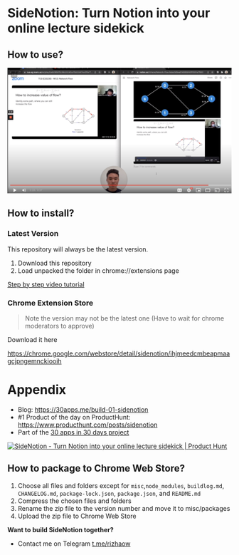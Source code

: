 # SideNotion: Turn Notion into your online lecture sidekick

## How to use?

[![How to use SideNotion](images/readme/how-to-use.png)](https://www.youtube.com/watch?v=VlyQVYS2Y20)

## How to install?

### Latest Version

This repository will always be the latest version.

1. Download this repository
2. Load unpacked the folder in chrome://extensions page

[Step by step video tutorial](https://www.loom.com/share/00aaee56a5fc4548a8143811c91827c5)

### Chrome Extension Store

> Note the version may not be the latest one (Have to wait for chrome moderators to approve)

Download it here

https://chrome.google.com/webstore/detail/sidenotion/ihjmeedcmbeapmaagcjpngemnckiooih

# Appendix

- Blog: https://30apps.me/build-01-sidenotion
- #1 Product of the day on ProductHunt: https://www.producthunt.com/posts/sidenotion
- Part of the [30 apps in 30 days project](https://www.30apps.me)

<a href="https://www.producthunt.com/posts/sidenotion?utm_source=badge-top-post-badge&utm_medium=badge&utm_souce=badge-sidenotion" target="_blank"><img src="https://api.producthunt.com/widgets/embed-image/v1/top-post-badge.svg?post_id=318643&theme=light&period=daily" alt="SideNotion - Turn Notion into your online lecture sidekick | Product Hunt" style="width: 250px; height: 54px;" width="250" height="54" /></a>

## How to package to Chrome Web Store?

1. Choose all files and folders except for `misc`,`node_modules`, `buildlog.md`, `CHANGELOG.md`, `package-lock.json`, `package.json`, and `README.md`
2. Compress the chosen files and folders
3. Rename the zip file to the version number and move it to misc/packages
4. Upload the zip file to Chrome Web Store

**Want to build SideNotion together?**

- Contact me on Telegram [t.me/rizhaow](https://t.me/rizhaow)
